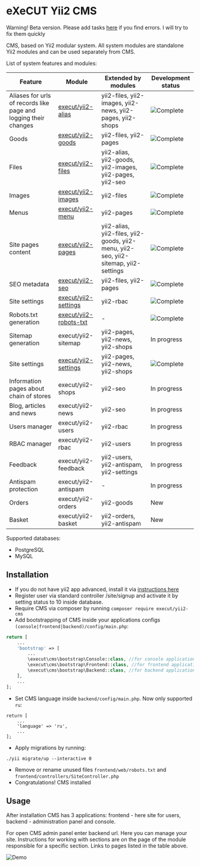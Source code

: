 # eXeCUT Yii2 CMS
Warning! Beta version. Please add tasks [here](https://github.com/execut/yii2-cms/issues) if you find errors. I will try to fix them quickly

CMS, based on Yii2 modular system. All system modules are standalone Yii2 modules and can be used separately from CMS.

List of system features and modules:

Feature | Module | Extended by modules | Development status
-------------------- | ----------- | -------------- | ------
Aliases for urls of records like page and logging their changes | [execut/yii2-alias](http://github.com/execut/yii2-alias) | yii2-files, yii2-images, yii2-news, yii2-pages, yii2-shops | ![Complete](https://img.shields.io/packagist/v/execut/yii2-alias.svg?color=green&label=%20)
Goods | [execut/yii2-goods](http://github.com/execut/yii2-goods) | yii2-files, yii2-pages | ![Complete](https://img.shields.io/packagist/v/execut/yii2-goods.svg?color=green&label=%20)
Files | [execut/yii2-files](http://github.com/execut/yii2-files) | yii2-alias, yii2-goods, yii2-images, yii2-pages, yii2-seo |  ![Complete](https://img.shields.io/packagist/v/execut/yii2-seo.svg?color=green&label=%20)
Images | [execut/yii2-images](http://github.com/execut/yii2-images) | yii2-files | ![Complete](https://img.shields.io/packagist/v/execut/yii2-files.svg?color=green&label=%20)
Menus | [execut/yii2-menu](http://github.com/execut/yii2-menu) | yii2-pages | ![Complete](https://img.shields.io/packagist/v/execut/yii2-menu.svg?color=green&label=%20)
Site pages content | [execut/yii2-pages](http://github.com/execut/yii2-pages) | yii2-alias, yii2-files, yii2-goods, yii2-menu, yii2-seo, yii2-sitemap, yii2-settings | ![Complete](https://img.shields.io/packagist/v/execut/yii2-pages.svg?color=green&label=%20)
SEO metadata | [execut/yii2-seo](http://github.com/execut/yii2-seo) | yii2-files, yii2-pages |  ![Complete](https://img.shields.io/packagist/v/execut/yii2-seo.svg?color=green&label=%20)
Site settings | [execut/yii2-settings](http://github.com/execut/yii2-settings) | yii2-rbac |  ![Complete](https://img.shields.io/packagist/v/execut/yii2-settings.svg?color=green&label=%20)
Robots.txt generation | [execut/yii2-robots-txt](http://github.com/execut/yii2-robots-txt) | - |  ![Complete](https://img.shields.io/packagist/v/execut/yii2-robots-txt.svg?color=green&label=%20)
Sitemap generation | execut/yii2-sitemap | yii2-pages, yii2-news, yii2-shops | In progress
Site settings | [execut/yii2-settings](http://github.com/execut/yii2-settings) | yii2-pages, yii2-news, yii2-shops |  ![Complete](https://img.shields.io/packagist/v/execut/yii2-settings.svg?color=green&label=%20)
Information pages about chain of stores | execut/yii2-shops | yii2-seo | In progress
Blog, articles and news | execut/yii2-news | yii2-seo | In progress
Users manager | execut/yii2-users | yii2-rbac | In progress
RBAC manager | execut/yii2-rbac | yii2-users | In progress
Feedback | execut/yii2-feedback | yii2-users, yii2-antispam, yii2-settings | In progress
Antispam protection | execut/yii2-antispam | - | In progress
Orders | execut/yii2-orders | yii2-goods | New
Basket | execut/yii2-basket | yii2-orders, yii2-antispam | New

Supported databases:
* PostgreSQL
* MySQL

## Installation

* If you do not have yii2 app advanced, install it via [instructions here](https://github.com/yiisoft/yii2-app-advanced/blob/master/docs/guide/start-installation.md)
* Register user via standard controller /site/signup and activate it by setting status to 10 inside database.
* Require CMS via composer by running ```composer require execut/yii2-cms```
* Add bootstrapping of CMS inside your applications configs ```(console|frontend|backend)/config/main.php```:
```php
return [
    ...
    'bootstrap' => [
        ...
        \execut\cms\bootstrap\Console::class, //for console application
        \execut\cms\bootstrap\Frontend::class, //for frontend application
        \execut\cms\bootstrap\Backend::class, //for backend application
    ],
    ...
];
```
* Set CMS language inside ```backend/config/main.php```. Now only supported ```ru```:
```
return [
    ...
    'language' => 'ru',
    ...
];
```
* Apply migrations by running:
```ssh
./yii migrate/up --interactive 0
```
* Remove or rename unused files ```frontend/web/robots.txt``` and ```frontend/controllers/SiteController.php```
* Congratulations! CMS installed

## Usage
After installation CMS has 3 applications: frontend - here site for users, backend - administration panel and console.

For open CMS admin panel enter backend url. Here you can manage your site. Instructions for working with sections are on the page of the module responsible for a specific section. Links to pages listed in the table above.

![Demo](https://raw.githubusercontent.com/execut/yii2-cms/master/docs/demo.png)
